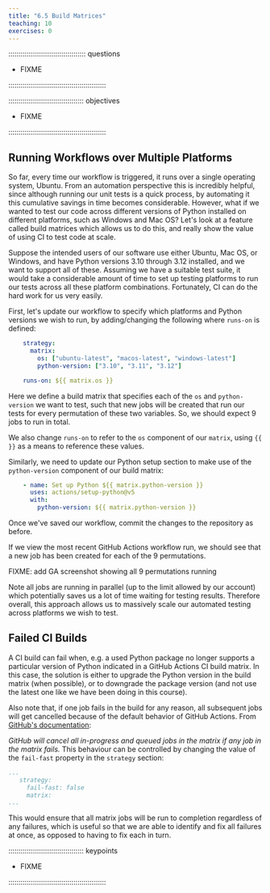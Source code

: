 ```yaml
---
title: "6.5 Build Matrices"
teaching: 10
exercises: 0
---
```


:::::::::::::::::::::::::::::::::::::: questions 

- FIXME

::::::::::::::::::::::::::::::::::::::::::::::::

::::::::::::::::::::::::::::::::::::: objectives

- FIXME

::::::::::::::::::::::::::::::::::::::::::::::::

## Running Workflows over Multiple Platforms

So far, every time our workflow is triggered, it runs over a single operating system, Ubuntu.
From an automation perspective this is incredibly helpful,
since although running our unit tests is a quick process,
by automating it this cumulative savings in time becomes considerable.
However, what if we wanted to test our code across different versions of Python installed on different platforms,
such as Windows and Mac OS?
Let's look at a feature called build matrices which allows us to do this,
and really show the value of using CI to test code at scale.

Suppose the intended users of our software use either Ubuntu, Mac OS, or Windows,
and have Python versions 3.10 through 3.12 installed,
and we want to support all of these.
Assuming we have a suitable test suite,
it would take a considerable amount of time to set up testing platforms to run our tests across all these platform combinations.
Fortunately, CI can do the hard work for us very easily.

First, let's update our workflow to specify which platforms and Python versions we wish to run,
by adding/changing the following where `runs-on` is defined:

```yaml
    strategy:
      matrix:
        os: ["ubuntu-latest", "macos-latest", "windows-latest"]
        python-version: ["3.10", "3.11", "3.12"]

    runs-on: ${{ matrix.os }}
```

Here we define a build matrix that specifies each of the `os` and `python-version` we want to test,
such that new jobs will be created that run our tests for every permutation of these two variables.
So, we should expect 9 jobs to run in total.

We also change `runs-on` to refer to the `os` component of our `matrix`,
using `{{ }}` as a means to reference these values.

Similarly, we need to update our Python setup section to make use of the `python-version` component of our build matrix:

```yaml
    - name: Set up Python ${{ matrix.python-version }}
      uses: actions/setup-python@v5
      with:
        python-version: ${{ matrix.python-version }}
```

Once we've saved our workflow, commit the changes to the repository as before.

If we view the most recent GitHub Actions workflow run,
we should see that a new job has been created for each of the 9 permutations.

FIXME: add GA screenshot showing all 9 permutations running

Note all jobs are running in parallel (up to the limit allowed by our account) which potentially saves us a lot of time waiting for testing results.
Therefore overall, this approach allows us to massively scale our automated testing across platforms we wish to test.

## Failed CI Builds

A CI build can fail when, e.g. a used Python package no longer supports a particular version of
Python indicated in a GitHub Actions CI build matrix.
In this case, the solution is either to upgrade the Python version in the build matrix (when possible),
or to downgrade the package version (and not use the latest one like we have been doing in this course).

Also note that, if one job fails in the build for any reason,
all subsequent jobs will get cancelled because of the default behavior of
GitHub Actions.
From [GitHub's documentation](https://docs.github.com/en/actions/using-jobs/using-a-matrix-for-your-jobs#handling-failures):

*GitHub will cancel all in-progress and queued jobs in the matrix if any job in the matrix fails.*
This behaviour can be controlled by changing the value of the `fail-fast` property in the `strategy` section:

```yaml
...
   strategy:
     fail-fast: false
     matrix:
...
```

This would ensure that all matrix jobs will be run to completion regardless of any failures,
which is useful so that we are able to identify and fix all failures at once,
as opposed to having to fix each in turn.

::::::::::::::::::::::::::::::::::::: keypoints 

- FIXME

::::::::::::::::::::::::::::::::::::::::::::::::
